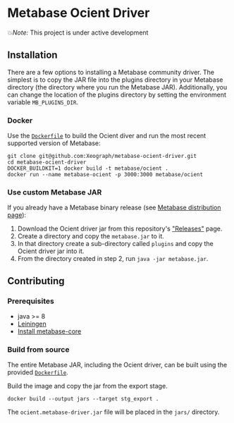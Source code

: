 # Metabase Ocient Driver

💥*Note:* This project is under active development

## Installation
There are a few options to installing a Metabase community driver. The simplest is to copy the JAR file into the plugins directory in your Metabase directory (the directory where you run the Metabase JAR). Additionally, you can change the location of the plugins directory by setting the environment variable `MB_PLUGINS_DIR`.

### Docker
Use the [`Dockerfile`](./Dockerfile) to build the Ocient diver and run the most recent supported version of Metabase:
```shell
git clone git@github.com:Xeograph/metabase-ocient-driver.git
cd metabase-ocient-driver
DOCKER_BUILDKIT=1 docker build -t metabase/ocient .
docker run --name metabase-ocient -p 3000:3000 metabase/ocient
```

### Use custom Metabase JAR
If you already have a Metabase binary release (see [Metabase distribution page](https://metabase.com/start/jar.html)):

1. Download the Ocient driver jar from this repository's ["Releases"](https://github.com/dacort/metabase-ocient-driver/releases) page.
2. Create a directory and copy the `metabase.jar` to it.
3. In that directory create a sub-directory called `plugins` and copy the Ocient driver jar into it.
4. From the directory created in step 2, run `java -jar metabase.jar`.

## Contributing

### Prerequisites

- java >= 8
- [Leiningen](https://leiningen.org/)
- [Install metabase-core](https://github.com/metabase/metabase/wiki/Writing-a-Driver:-Packaging-a-Driver-&-Metabase-Plugin-Basics#installing-metabase-core-locally)

### Build from source

The entire Metabase JAR, including the Ocient driver, can be built using the provided [`Dockerfile`](./Dockerfile).

Build the image and copy the jar from the export stage.

```shell
docker build --output jars --target stg_export .
```

The `ocient.metabase-driver.jar` file will be placed in the `jars/` directory.